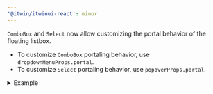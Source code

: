 ```yaml
---
'@itwin/itwinui-react': minor
---
```


`ComboBox` and `Select` now allow customizing the portal behavior of the floating listbox.
- To customize `ComboBox` portaling behavior, use `dropdownMenuProps.portal`.
- To customize `Select` portaling behavior, use `popoverProps.portal`.

<details>
<summary>Example</summary>

To turn off the default portaling behavior, use `portal: false`.

```jsx
<ComboBox
  options={[…]}
  dropdownMenuProps={{ portal: false }}
/>
```

```jsx
<ComboBox
  options={[…]}
  popoverProps={{ portal: false }}
/>
```

</details>
